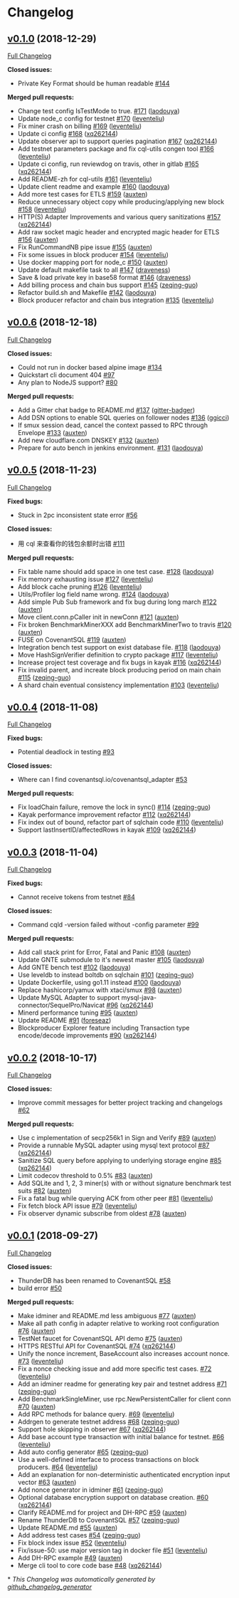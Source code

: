 # Changelog

## [v0.1.0](https://github.com/CovenantSQL/CovenantSQL/tree/v0.1.0) (2018-12-29)

[Full Changelog](https://github.com/CovenantSQL/CovenantSQL/compare/v0.0.6...v0.1.0)

**Closed issues:**

- Private Key Format should be human readable [\#144](https://github.com/CovenantSQL/CovenantSQL/issues/144)

**Merged pull requests:**

- Change test config IsTestMode to true. [\#171](https://github.com/CovenantSQL/CovenantSQL/pull/171) ([laodouya](https://github.com/laodouya))
- Update node\_c config for testnet [\#170](https://github.com/CovenantSQL/CovenantSQL/pull/170) ([leventeliu](https://github.com/leventeliu))
- Fix miner crash on billing [\#169](https://github.com/CovenantSQL/CovenantSQL/pull/169) ([leventeliu](https://github.com/leventeliu))
- Update ci config [\#168](https://github.com/CovenantSQL/CovenantSQL/pull/168) ([xq262144](https://github.com/xq262144))
- Update observer api to support queries pagination [\#167](https://github.com/CovenantSQL/CovenantSQL/pull/167) ([xq262144](https://github.com/xq262144))
-  Add testnet parameters package and fix cql-utils congen tool [\#166](https://github.com/CovenantSQL/CovenantSQL/pull/166) ([leventeliu](https://github.com/leventeliu))
- Update ci config, run reviewdog on travis, other in gitlab [\#165](https://github.com/CovenantSQL/CovenantSQL/pull/165) ([xq262144](https://github.com/xq262144))
-  Add README-zh for cql-utils  [\#161](https://github.com/CovenantSQL/CovenantSQL/pull/161) ([leventeliu](https://github.com/leventeliu))
- Update client readme and example [\#160](https://github.com/CovenantSQL/CovenantSQL/pull/160) ([laodouya](https://github.com/laodouya))
- Add more test cases for ETLS [\#159](https://github.com/CovenantSQL/CovenantSQL/pull/159) ([auxten](https://github.com/auxten))
- Reduce unnecessary object copy while producing/applying new block [\#158](https://github.com/CovenantSQL/CovenantSQL/pull/158) ([leventeliu](https://github.com/leventeliu))
- HTTP\(S\) Adapter Improvements and various query sanitizations [\#157](https://github.com/CovenantSQL/CovenantSQL/pull/157) ([xq262144](https://github.com/xq262144))
- Add raw socket magic header and encrypted magic header for ETLS [\#156](https://github.com/CovenantSQL/CovenantSQL/pull/156) ([auxten](https://github.com/auxten))
- Fix RunCommandNB pipe issue [\#155](https://github.com/CovenantSQL/CovenantSQL/pull/155) ([auxten](https://github.com/auxten))
- Fix some issues in block producer [\#154](https://github.com/CovenantSQL/CovenantSQL/pull/154) ([leventeliu](https://github.com/leventeliu))
- Use docker mapping port for node\_c [\#150](https://github.com/CovenantSQL/CovenantSQL/pull/150) ([auxten](https://github.com/auxten))
- Update default makefile task to all [\#147](https://github.com/CovenantSQL/CovenantSQL/pull/147) ([draveness](https://github.com/draveness))
- Save & load private key in base58 format [\#146](https://github.com/CovenantSQL/CovenantSQL/pull/146) ([draveness](https://github.com/draveness))
- Add billing process and chain bus support [\#145](https://github.com/CovenantSQL/CovenantSQL/pull/145) ([zeqing-guo](https://github.com/zeqing-guo))
- Refactor build.sh and Makefile [\#142](https://github.com/CovenantSQL/CovenantSQL/pull/142) ([laodouya](https://github.com/laodouya))
- Block producer refactor and chain bus integration [\#135](https://github.com/CovenantSQL/CovenantSQL/pull/135) ([leventeliu](https://github.com/leventeliu))

## [v0.0.6](https://github.com/CovenantSQL/CovenantSQL/tree/v0.0.6) (2018-12-18)

[Full Changelog](https://github.com/CovenantSQL/CovenantSQL/compare/v0.0.5...v0.0.6)

**Closed issues:**

- Could not run in docker based alpine image [\#134](https://github.com/CovenantSQL/CovenantSQL/issues/134)
- Quickstart cli document 404 [\#97](https://github.com/CovenantSQL/CovenantSQL/issues/97)
- Any plan to NodeJS support? [\#80](https://github.com/CovenantSQL/CovenantSQL/issues/80)

**Merged pull requests:**

- Add a Gitter chat badge to README.md [\#137](https://github.com/CovenantSQL/CovenantSQL/pull/137) ([gitter-badger](https://github.com/gitter-badger))
- Add DSN options to enable SQL queries on follower nodes [\#136](https://github.com/CovenantSQL/CovenantSQL/pull/136) ([ggicci](https://github.com/ggicci))
- If smux session dead, cancel the context passed to RPC through Envelope [\#133](https://github.com/CovenantSQL/CovenantSQL/pull/133) ([auxten](https://github.com/auxten))
- Add new cloudflare.com DNSKEY [\#132](https://github.com/CovenantSQL/CovenantSQL/pull/132) ([auxten](https://github.com/auxten))
- Prepare for auto bench in jenkins environment. [\#131](https://github.com/CovenantSQL/CovenantSQL/pull/131) ([laodouya](https://github.com/laodouya))

## [v0.0.5](https://github.com/CovenantSQL/CovenantSQL/tree/v0.0.5) (2018-11-23)

[Full Changelog](https://github.com/CovenantSQL/CovenantSQL/compare/v0.0.4...v0.0.5)

**Fixed bugs:**

- Stuck in 2pc inconsistent state error [\#56](https://github.com/CovenantSQL/CovenantSQL/issues/56)

**Closed issues:**

- 用 cql 来查看你的钱包余额时出错 [\#111](https://github.com/CovenantSQL/CovenantSQL/issues/111)

**Merged pull requests:**

- Fix table name should add space in one test case. [\#128](https://github.com/CovenantSQL/CovenantSQL/pull/128) ([laodouya](https://github.com/laodouya))
- Fix memory exhausting issue [\#127](https://github.com/CovenantSQL/CovenantSQL/pull/127) ([leventeliu](https://github.com/leventeliu))
- Add block cache pruning [\#126](https://github.com/CovenantSQL/CovenantSQL/pull/126) ([leventeliu](https://github.com/leventeliu))
- Utils/Profiler log field name wrong. [\#124](https://github.com/CovenantSQL/CovenantSQL/pull/124) ([laodouya](https://github.com/laodouya))
- Add simple Pub Sub framework and fix bug during long march [\#122](https://github.com/CovenantSQL/CovenantSQL/pull/122) ([auxten](https://github.com/auxten))
- Move client.conn.pCaller init in newConn [\#121](https://github.com/CovenantSQL/CovenantSQL/pull/121) ([auxten](https://github.com/auxten))
- Fix broken BenchmarkMinerXXX add BenchmarkMinerTwo to travis [\#120](https://github.com/CovenantSQL/CovenantSQL/pull/120) ([auxten](https://github.com/auxten))
- FUSE on CovenantSQL [\#119](https://github.com/CovenantSQL/CovenantSQL/pull/119) ([auxten](https://github.com/auxten))
- Integration bench test support on exist database file. [\#118](https://github.com/CovenantSQL/CovenantSQL/pull/118) ([laodouya](https://github.com/laodouya))
- Move HashSignVerifier definition to crypto package [\#117](https://github.com/CovenantSQL/CovenantSQL/pull/117) ([leventeliu](https://github.com/leventeliu))
- Increase project test coverage and fix bugs in kayak [\#116](https://github.com/CovenantSQL/CovenantSQL/pull/116) ([xq262144](https://github.com/xq262144))
- Fix invalid parent, and increate block producing period on main chain [\#115](https://github.com/CovenantSQL/CovenantSQL/pull/115) ([zeqing-guo](https://github.com/zeqing-guo))
- A shard chain eventual consistency implementation [\#103](https://github.com/CovenantSQL/CovenantSQL/pull/103) ([leventeliu](https://github.com/leventeliu))

## [v0.0.4](https://github.com/CovenantSQL/CovenantSQL/tree/v0.0.4) (2018-11-08)

[Full Changelog](https://github.com/CovenantSQL/CovenantSQL/compare/v0.0.3...v0.0.4)

**Fixed bugs:**

- Potential deadlock in testing [\#93](https://github.com/CovenantSQL/CovenantSQL/issues/93)

**Closed issues:**

- Where can I find covenantsql.io/covenantsql\_adapter [\#53](https://github.com/CovenantSQL/CovenantSQL/issues/53)

**Merged pull requests:**

- Fix loadChain failure, remove the lock in sync\(\) [\#114](https://github.com/CovenantSQL/CovenantSQL/pull/114) ([zeqing-guo](https://github.com/zeqing-guo))
- Kayak performance improvement refactor [\#112](https://github.com/CovenantSQL/CovenantSQL/pull/112) ([xq262144](https://github.com/xq262144))
- Fix index out of bound, refactor part of sqlchain code [\#110](https://github.com/CovenantSQL/CovenantSQL/pull/110) ([leventeliu](https://github.com/leventeliu))
- Support lastInsertID/affectedRows in kayak [\#109](https://github.com/CovenantSQL/CovenantSQL/pull/109) ([xq262144](https://github.com/xq262144))

## [v0.0.3](https://github.com/CovenantSQL/CovenantSQL/tree/v0.0.3) (2018-11-04)

[Full Changelog](https://github.com/CovenantSQL/CovenantSQL/compare/v0.0.2...v0.0.3)

**Fixed bugs:**

- Cannot receive tokens from testnet [\#84](https://github.com/CovenantSQL/CovenantSQL/issues/84)

**Closed issues:**

- Command cqld -version failed without -config parameter [\#99](https://github.com/CovenantSQL/CovenantSQL/issues/99)

**Merged pull requests:**

- Add call stack print for Error, Fatal and Panic [\#108](https://github.com/CovenantSQL/CovenantSQL/pull/108) ([auxten](https://github.com/auxten))
- Update GNTE submodule to it's newest master [\#105](https://github.com/CovenantSQL/CovenantSQL/pull/105) ([laodouya](https://github.com/laodouya))
- Add GNTE bench test [\#102](https://github.com/CovenantSQL/CovenantSQL/pull/102) ([laodouya](https://github.com/laodouya))
- Use leveldb to instead boltdb on sqlchain [\#101](https://github.com/CovenantSQL/CovenantSQL/pull/101) ([zeqing-guo](https://github.com/zeqing-guo))
- Update Dockerfile, using go1.11 instead [\#100](https://github.com/CovenantSQL/CovenantSQL/pull/100) ([laodouya](https://github.com/laodouya))
- Replace hashicorp/yamux with xtaci/smux [\#98](https://github.com/CovenantSQL/CovenantSQL/pull/98) ([auxten](https://github.com/auxten))
- Update MySQL Adapter to support mysql-java-connector/SequelPro/Navicat [\#96](https://github.com/CovenantSQL/CovenantSQL/pull/96) ([xq262144](https://github.com/xq262144))
- Minerd performance tuning [\#95](https://github.com/CovenantSQL/CovenantSQL/pull/95) ([auxten](https://github.com/auxten))
- Update README [\#91](https://github.com/CovenantSQL/CovenantSQL/pull/91) ([foreseaz](https://github.com/foreseaz))
- Blockproducer Explorer feature including Transaction type encode/decode improvements [\#90](https://github.com/CovenantSQL/CovenantSQL/pull/90) ([xq262144](https://github.com/xq262144))

## [v0.0.2](https://github.com/CovenantSQL/CovenantSQL/tree/v0.0.2) (2018-10-17)

[Full Changelog](https://github.com/CovenantSQL/CovenantSQL/compare/v0.0.1...v0.0.2)

**Closed issues:**

- Improve commit messages for better project tracking and changelogs [\#62](https://github.com/CovenantSQL/CovenantSQL/issues/62)

**Merged pull requests:**

- Use c implementation of secp256k1 in Sign and Verify [\#89](https://github.com/CovenantSQL/CovenantSQL/pull/89) ([auxten](https://github.com/auxten))
- Provide a runnable MySQL adapter using mysql text protocol [\#87](https://github.com/CovenantSQL/CovenantSQL/pull/87) ([xq262144](https://github.com/xq262144))
- Sanitize SQL query before applying to underlying storage engine [\#85](https://github.com/CovenantSQL/CovenantSQL/pull/85) ([xq262144](https://github.com/xq262144))
- Limit codecov threshold to 0.5% [\#83](https://github.com/CovenantSQL/CovenantSQL/pull/83) ([auxten](https://github.com/auxten))
- Add SQLite and 1, 2, 3 miner\(s\) with or without signature benchmark test suits [\#82](https://github.com/CovenantSQL/CovenantSQL/pull/82) ([auxten](https://github.com/auxten))
- Fix a fatal bug while querying ACK from other peer [\#81](https://github.com/CovenantSQL/CovenantSQL/pull/81) ([leventeliu](https://github.com/leventeliu))
- Fix fetch block API issue [\#79](https://github.com/CovenantSQL/CovenantSQL/pull/79) ([leventeliu](https://github.com/leventeliu))
- Fix observer dynamic subscribe from oldest [\#78](https://github.com/CovenantSQL/CovenantSQL/pull/78) ([auxten](https://github.com/auxten))

## [v0.0.1](https://github.com/CovenantSQL/CovenantSQL/tree/v0.0.1) (2018-09-27)

[Full Changelog](https://github.com/CovenantSQL/CovenantSQL/compare/82811a8fcac65d74aefbb506450e4477ecdad048...v0.0.1)

**Closed issues:**

- ThunderDB has been renamed to CovenantSQL [\#58](https://github.com/CovenantSQL/CovenantSQL/issues/58)
- build error [\#50](https://github.com/CovenantSQL/CovenantSQL/issues/50)

**Merged pull requests:**

- Make idminer and README.md less ambiguous [\#77](https://github.com/CovenantSQL/CovenantSQL/pull/77) ([auxten](https://github.com/auxten))
- Make all path config in adapter relative to working root configuration [\#76](https://github.com/CovenantSQL/CovenantSQL/pull/76) ([auxten](https://github.com/auxten))
- TestNet faucet for CovenantSQL API demo [\#75](https://github.com/CovenantSQL/CovenantSQL/pull/75) ([auxten](https://github.com/auxten))
- HTTPS RESTful API for CovenantSQL [\#74](https://github.com/CovenantSQL/CovenantSQL/pull/74) ([xq262144](https://github.com/xq262144))
- Unify the nonce increment, BaseAccount also increases account nonce. [\#73](https://github.com/CovenantSQL/CovenantSQL/pull/73) ([leventeliu](https://github.com/leventeliu))
- Fix a nonce checking issue and add more specific test cases. [\#72](https://github.com/CovenantSQL/CovenantSQL/pull/72) ([leventeliu](https://github.com/leventeliu))
- Add an idminer readme for generating key pair and testnet address [\#71](https://github.com/CovenantSQL/CovenantSQL/pull/71) ([zeqing-guo](https://github.com/zeqing-guo))
- Add BenchmarkSingleMiner, use rpc.NewPersistentCaller for client conn [\#70](https://github.com/CovenantSQL/CovenantSQL/pull/70) ([auxten](https://github.com/auxten))
- Add RPC methods for balance query. [\#69](https://github.com/CovenantSQL/CovenantSQL/pull/69) ([leventeliu](https://github.com/leventeliu))
- Addrgen to generate testnet address [\#68](https://github.com/CovenantSQL/CovenantSQL/pull/68) ([zeqing-guo](https://github.com/zeqing-guo))
- Support hole skipping in observer [\#67](https://github.com/CovenantSQL/CovenantSQL/pull/67) ([xq262144](https://github.com/xq262144))
- Add base account type transaction with initial balance for testnet. [\#66](https://github.com/CovenantSQL/CovenantSQL/pull/66) ([leventeliu](https://github.com/leventeliu))
- Add auto config generator [\#65](https://github.com/CovenantSQL/CovenantSQL/pull/65) ([zeqing-guo](https://github.com/zeqing-guo))
- Use a well-defined interface to process transactions on block producers. [\#64](https://github.com/CovenantSQL/CovenantSQL/pull/64) ([leventeliu](https://github.com/leventeliu))
- Add an explanation for non-deterministic authenticated encryption input vector [\#63](https://github.com/CovenantSQL/CovenantSQL/pull/63) ([auxten](https://github.com/auxten))
- Add nonce generator in idminer [\#61](https://github.com/CovenantSQL/CovenantSQL/pull/61) ([zeqing-guo](https://github.com/zeqing-guo))
- Optional database encryption support on database creation. [\#60](https://github.com/CovenantSQL/CovenantSQL/pull/60) ([xq262144](https://github.com/xq262144))
- Clarify README.md for project and DH-RPC [\#59](https://github.com/CovenantSQL/CovenantSQL/pull/59) ([auxten](https://github.com/auxten))
- Rename ThunderDB to CovenantSQL [\#57](https://github.com/CovenantSQL/CovenantSQL/pull/57) ([zeqing-guo](https://github.com/zeqing-guo))
- Update README.md [\#55](https://github.com/CovenantSQL/CovenantSQL/pull/55) ([auxten](https://github.com/auxten))
- Add address test cases [\#54](https://github.com/CovenantSQL/CovenantSQL/pull/54) ([zeqing-guo](https://github.com/zeqing-guo))
- Fix block index issue [\#52](https://github.com/CovenantSQL/CovenantSQL/pull/52) ([leventeliu](https://github.com/leventeliu))
- Fix/issue-50: use major version tag in docker file [\#51](https://github.com/CovenantSQL/CovenantSQL/pull/51) ([leventeliu](https://github.com/leventeliu))
- Add DH-RPC example [\#49](https://github.com/CovenantSQL/CovenantSQL/pull/49) ([auxten](https://github.com/auxten))
- Merge cli tool to core code base [\#48](https://github.com/CovenantSQL/CovenantSQL/pull/48) ([xq262144](https://github.com/xq262144))



\* *This Changelog was automatically generated by [github_changelog_generator](https://github.com/github-changelog-generator/github-changelog-generator)*
